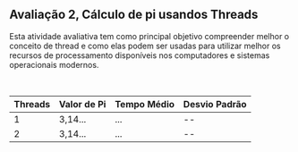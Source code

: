 ## Avaliação 2, Cálculo de pi usandos Threads
Esta atividade avaliativa tem como principal objetivo compreender melhor o conceito de thread e como elas podem ser usadas para utilizar melhor os recursos de processamento disponíveis nos computadores e sistemas operacionais modernos.


<div align="center"><br>
  
  | Threads | Valor de Pi | Tempo Médio | Desvio Padrão|
  |--- |--- |--- |-- |
  | 1 | 3,14... |... |-- |
  | 2 | 3,14... |... |-- |
  
</div>
